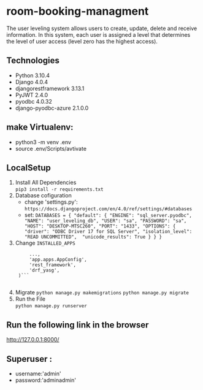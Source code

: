 # room-booking-managment
The user leveling system allows users to create, update, delete and receive information. In this system, each user is assigned a level that determines the level of user access (level zero has the highest access).

## Technologies
* Python 3.10.4
* Django 4.0.4
* djangorestframework 3.13.1
* PyJWT 2.4.0
* pyodbc 4.0.32
* django-pyodbc-azure 2.1.0.0

## make Virtualenv:
* python3 -m venv .env 
* source .env/Scripts/avtivate

## LocalSetup
1) Install All Dependencies  
`pip3 install -r requirements.txt`
2) Database cofiguration 
    * change 'settings.py':
    `https://docs.djangoproject.com/en/4.0/ref/settings/#databases`
    * set:
           ``` DATABASES = {
            "default": {
                "ENGINE": "sql_server.pyodbc",
                "NAME": "user_leveling_db",
                "USER": "sa",
                "PASSWORD": "sa",
                "HOST": "DESKTOP-MTSC260",
                "PORT": "1433",
                "OPTIONS": {
                    "driver": "ODBC Driver 17 for SQL Server",
                    "isolation_level": "READ UNCOMMITTED", 
                    "unicode_results": True
                }
            }
        } ```
3) Change ``INSTALLED_APPS`` 
   ```INSTALLED_APPS = (
        ...,
        'app.apps.AppConfig',
        'rest_framework',
        'drf_yasg',
    )```
    
4) Migrate
`python manage.py makemigrations`
`python manage.py migrate`
5) Run the File   
`python manage.py runserver`

## Run the following link in the browser 
http://127.0.0.1:8000/
## Superuser :
* username:'admin'
* password:'adminadmin'


